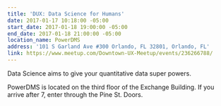 ```yaml
---
title: 'DUX: Data Science for Humans'
date: 2017-01-17 10:18:00 -05:00
start_date: 2017-01-18 19:00:00 -05:00
end_date: 2017-01-18 21:00:00 -05:00
location_name: PowerDMS
address: '101 S Garland Ave #300 Orlando, FL 32801, Orlando, FL'
link: https://www.meetup.com/Downtown-UX-Meetup/events/236266788/
---
```


Data Science aims to give your quantitative data super powers. 

PowerDMS is located on the third floor of the Exchange Building. If you arrive after 7, enter through the Pine St. Doors.